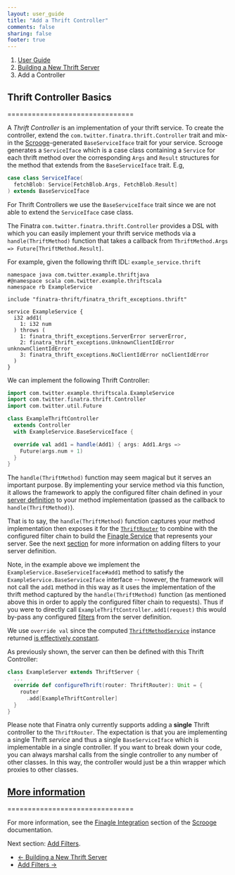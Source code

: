 ```yaml
---
layout: user_guide
title: "Add a Thrift Controller"
comments: false
sharing: false
footer: true
---
```


<ol class="breadcrumb">
  <li><a href="/finatra/user-guide">User Guide</a></li>
  <li><a href="/finatra/user-guide/build-new-thrift-server">Building a New Thrift Server</a></li>
  <li class="active">Add a Controller</li>
</ol>

## Thrift Controller Basics
===============================

A *Thrift Controller* is an implementation of your thrift service. To create the controller, extend the `com.twitter.finatra.thrift.Controller` trait and mix-in the [Scrooge](http://twitter.github.io/scrooge/)-generated `BaseServiceIface` trait for your service. Scrooge generates a `ServiceIface` which is a case class containing a `Service` for each thrift method over the corresponding `Args` and `Result` structures for the method that extends from the `BaseServiceIface` trait. E.g,

```scala
case class ServiceIface(
  fetchBlob: Service[FetchBlob.Args, FetchBlob.Result]
) extends BaseServiceIface
```
<div></div>

For Thrift Controllers we use the `BaseServiceIface` trait since we are not able to extend the `ServiceIface` case class.

The Finatra `com.twitter.finatra.thrift.Controller` provides a DSL with which you can easily implement your thrift service methods via a `handle(ThriftMethod)` function that takes a callback from `ThriftMethod.Args => Future[ThriftMethod.Result]`.

For example, given the following thrift IDL: `example_service.thrift`

```
namespace java com.twitter.example.thriftjava
#@namespace scala com.twitter.example.thriftscala
namespace rb ExampleService

include "finatra-thrift/finatra_thrift_exceptions.thrift"

service ExampleService {
  i32 add1(
    1: i32 num
  ) throws (
    1: finatra_thrift_exceptions.ServerError serverError,
    2: finatra_thrift_exceptions.UnknownClientIdError unknownClientIdError
    3: finatra_thrift_exceptions.NoClientIdError noClientIdError
  )
}
```
<div></div>


We can implement the following Thrift Controller:

```scala
import com.twitter.example.thriftscala.ExampleService
import com.twitter.finatra.thrift.Controller
import com.twitter.util.Future

class ExampleThriftController
  extends Controller
  with ExampleService.BaseServiceIface {

  override val add1 = handle(Add1) { args: Add1.Args =>
    Future(args.num + 1)
  }
}
```
<div></div>

The `handle(ThriftMethod)` function may seem magical but it serves an important purpose. By implementing your service method via this function, it allows the framework to  apply the configured filter chain defined in your [server definition](/finatra/user-guide/build-new-thrift-server#server-definition) to your method implementation (passed as the callback to `handle(ThriftMethod)`).

That is to say, the `handle(ThriftMethod)` function captures your method implementation then exposes it for the [`ThriftRouter`](https://github.com/twitter/finatra/blob/develop/thrift/src/main/scala/com/twitter/finatra/thrift/routing/ThriftRouter.scala) to combine with the configured filter chain to build the [Finagle Service](http://twitter.github.io/finagle/guide/ServicesAndFilters.html) that represents your server. See the next [section](/finatra/user-guide/build-new-thrift-server/filter.html) for more information on adding filters to your server definition.

Note, in the example above we implement the `ExampleService.BaseServiceIface#add1` method to satisfy the `ExampleService.BaseServiceIface` interface -- however, the framework will not call the `add1` method in this way as it uses the implementation of the thrift method captured by the `handle(ThriftMethod)` function (as mentioned above this in order to apply the configured filter chain to requests). Thus if you were to directly call `ExampleThriftController.add1(request)` this would by-pass any configured [filters](/finatra/user-guide/build-new-thrift-server/filter.html) from the server definition.

We use `override val` since the computed [`ThriftMethodService`](https://github.com/twitter/finatra/blob/develop/thrift/src/main/scala/com/twitter/finatra/thrift/internal/ThriftMethodService.scala) instance returned [is effectively constant](https://github.com/twitter/finatra/blob/develop/thrift/src/main/scala/com/twitter/finatra/thrift/Controller.scala#L19).

As previously shown, the server can then be defined with this Thrift Controller:

```scala
class ExampleServer extends ThriftServer {
  ...
  override def configureThrift(router: ThriftRouter): Unit = {
    router
      .add[ExampleThriftController]
  }
}
```
<div></div>

Please note that Finatra only currently supports adding a **single** Thrift controller to the `ThriftRouter`. The expectation is that you are implementing a single Thrift *service* and thus a single `BaseServiceIface` which is implementable in a single controller. If you want to break down your code, you can always marshal calls from the single controller to any number of other classes. In this way, the controller would just be a thin wrapper which proxies to other classes.

## <a class="anchor" name="more-information" href="#more-information">More information</a>
===============================

For more information, see the [Finagle Integration](http://twitter.github.io/scrooge/Finagle.html) section of the [Scrooge](http://twitter.github.io/scrooge/index.html) documentation.

Next section: [Add Filters](/finatra/user-guide/build-new-thrift-server/filter.html).

<nav>
  <ul class="pager">
    <li class="previous"><a href="/finatra/user-guide/build-new-thrift-server"><span aria-hidden="true">&larr;</span>&nbsp;Building&nbsp;a&nbsp;New&nbsp;Thrift&nbsp;Server</a></li>
    <li class="next"><a href="/finatra/user-guide/build-new-thrift-server/filter.html">Add&nbsp;Filters&nbsp;<span aria-hidden="true">&rarr;</span></a></li>
  </ul>
</nav>
